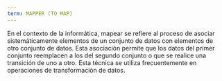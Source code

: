 ```yaml
---
term: MAPPER (TO MAP)
---
```


En el contexto de la informática, mapear se refiere al proceso de asociar sistemáticamente elementos de un conjunto de datos con elementos de otro conjunto de datos. Esta asociación permite que los datos del primer conjunto reemplacen a los del segundo conjunto o que se realice una transición de uno a otro. Esta técnica se utiliza frecuentemente en operaciones de transformación de datos.